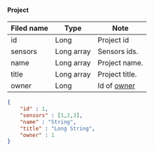 #### Project
Filed name | Type | Note
------------ | ------------- | -------------
id | Long | Project id
sensors | Long array | Sensors ids.
name | Long array | Project name.
title | Long array | Project title.
owner | Long | Id of [owner](https://github.com/ilyukou/iot-docs/tree/main/dto/User)

```json
{
    "id" : 1,
    "sensors" : [1,2,3],
    "name" : "String",
    "title" : "Long String",
    "owner" : 1
}

```
